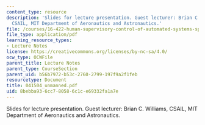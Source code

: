 ```yaml
---
content_type: resource
description: 'Slides for lecture presentation. Guest lecturer: Brian C. Williams,
  CSAIL, MIT Department of Aeronautics and Astronautics.'
file: /courses/16-422-human-supervisory-control-of-automated-systems-spring-2004/8bebba936cc780586c1ce69332fa1a7e_041504_unmanned.pdf
file_type: application/pdf
learning_resource_types:
- Lecture Notes
license: https://creativecommons.org/licenses/by-nc-sa/4.0/
ocw_type: OCWFile
parent_title: Lecture Notes
parent_type: CourseSection
parent_uid: b56b7972-b53c-2760-2799-197f9a2f1feb
resourcetype: Document
title: 041504_unmanned.pdf
uid: 8bebba93-6cc7-8058-6c1c-e69332fa1a7e
---
```

Slides for lecture presentation. Guest lecturer: Brian C. Williams, CSAIL, MIT Department of Aeronautics and Astronautics.